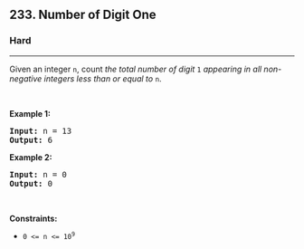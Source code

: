 <h2>233. Number of Digit One</h2><h3>Hard</h3><hr><div><p>Given an integer <code>n</code>, count <em>the total number of digit </em><code>1</code><em> appearing in all non-negative integers less than or equal to</em> <code>n</code>.</p>

<p>&nbsp;</p>
<p><strong>Example 1:</strong></p>

<pre><strong>Input:</strong> n = 13
<strong>Output:</strong> 6
</pre>

<p><strong>Example 2:</strong></p>

<pre><strong>Input:</strong> n = 0
<strong>Output:</strong> 0
</pre>

<p>&nbsp;</p>
<p><strong>Constraints:</strong></p>

<ul data-read-aloud-multi-block="true">
	<li><code>0 &lt;= n &lt;= 10<sup style="">9</sup></code></li>
</ul>
</div>